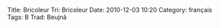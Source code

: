 Title: Bricoleur
 Tri: Bricoleur
 Date: 2010-12-03 10:20
 Category: français
 Tags: B
 Trad: Beujnâ
 